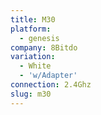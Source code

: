 ```yaml
---
title: M30
platform:
  - genesis
company: 8Bitdo
variation:
  - White
  - 'w/Adapter'
connection: 2.4Ghz
slug: m30
---
```

